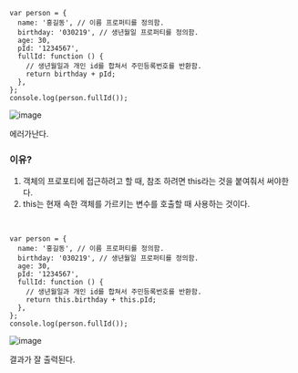 ```
var person = {
  name: '홍길동', // 이름 프로퍼티를 정의함.
  birthday: '030219', // 생년월일 프로퍼티를 정의함.
  age: 30,
  pId: '1234567',
  fullId: function () {
    // 생년월일과 개인 id를 합쳐서 주민등록번호를 반환함.
    return birthday + pId;
  },
};
console.log(person.fullId());

```

![image](https://github.com/leesuuuuumm/Seoul-ICT-AI-Web-Dev-Camp/assets/58407737/96a3ae86-fade-47e7-a56a-9be0037a4e4a) 
</br> 

에러가난다.

### 이유?
1. 객체의 프로포티에 접근하려고 할 때, 참조 하려면 this라는 것을 붙여줘서 써야한다.
2. this는 현재 속한 객체를 가르키는 변수를 호출할 때 사용하는 것이다.


</br>

```
var person = {
  name: '홍길동', // 이름 프로퍼티를 정의함.
  birthday: '030219', // 생년월일 프로퍼티를 정의함.
  age: 30,
  pId: '1234567',
  fullId: function () {
    // 생년월일과 개인 id를 합쳐서 주민등록번호를 반환함.
    return this.birthday + this.pId;
  },
};
console.log(person.fullId());

```

![image](https://github.com/leesuuuuumm/Seoul-ICT-AI-Web-Dev-Camp/assets/58407737/c7d77642-1e26-47f4-a5ba-6d111d17cc6f) </br>

결과가 잘 출력된다.
